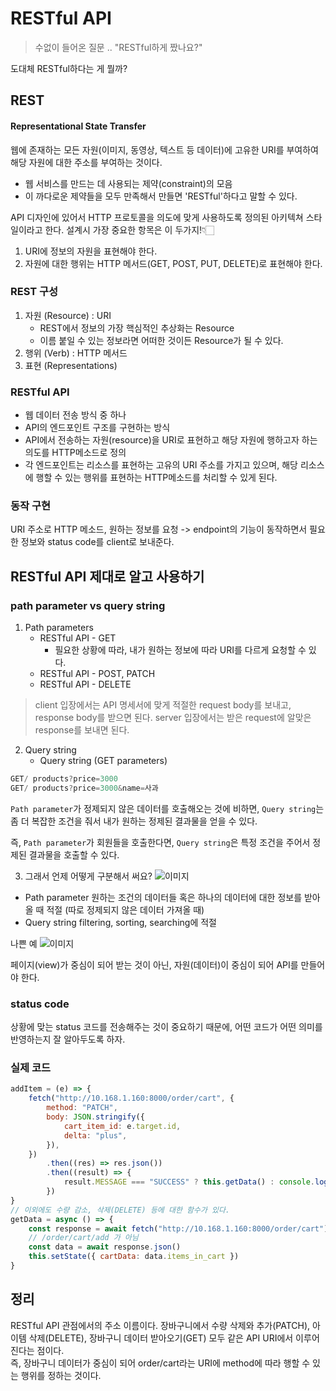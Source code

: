 # RESTful API

> 수없이 들어온 질문 .. "RESTful하게 짰나요?"

도대체 RESTful하다는 게 뭘까?

## REST

#### Representational State Transfer

웹에 존재하는 모든 자원(이미지, 동영상, 텍스트 등 데이터)에 고유한 URI를 부여하여 해당 자원에 대한 주소를 부여하는 것이다.

- 웹 서비스를 만드는 데 사용되는 제약(constraint)의 모음
- 이 까다로운 제약들을 모두 만족해서 만들면 'RESTful'하다고 말할 수 있다.

API 디자인에 있어서 HTTP 프로토콜을 의도에 맞게 사용하도록 정의된 아키텍쳐 스타일이라고 한다.
설계시 가장 중요한 항목은 이 두가지!👇🏻

1. URI에 정보의 자원을 표현해야 한다.
2. 자원에 대한 행위는 HTTP 메서드(GET, POST, PUT, DELETE)로 표현해야 한다.

### REST 구성

1. 자원 (Resource) : URI
   - REST에서 정보의 가장 핵심적인 추상화는 Resource
   - 이름 붙일 수 있는 정보라면 어떠한 것이든 Resource가 될 수 있다.
2. 행위 (Verb) : HTTP 메서드
3. 표현 (Representations)

### RESTful API

- 웹 데이터 전송 방식 중 하나
- API의 엔드포인트 구조를 구현하는 방식
- API에서 전송하는 자원(resource)을 URI로 표현하고 해당 자원에 행하고자 하는 의도를 HTTP메소드로 정의
- 각 엔드포인트는 리소스를 표현하는 고유의 URI 주소를 가지고 있으며, 해당 리소스에 행할 수 있는 행위를 표현하는 HTTP메소드를 처리할 수 있게 된다.

### 동작 구현

URI 주소로 HTTP 메소드, 원하는 정보를 요청 -> endpoint의 기능이 동작하면서 필요한 정보와 status code를 client로 보내준다.

## RESTful API 제대로 알고 사용하기

### path parameter vs query string

1. Path parameters
   - RESTful API - GET
     - 필요한 상황에 따라, 내가 원하는 정보에 따라 URI를 다르게 요청할 수 있다.
   - RESTful API - POST, PATCH
   - RESTful API - DELETE

> client 입장에서는 API 명세서에 맞게 적절한 request body를 보내고, response body를 받으면 된다. server 입장에서는 받은 request에 알맞은 response를 보내면 된다.

2. Query string
   - Query string (GET parameters)

```js
GET/ products?price=3000
GET/ products?price=3000&name=사과
```

`Path parameter`가 정제되지 않은 데이터를 호출해오는 것에 비하면,
`Query string`는 좀 더 복잡한 조건을 줘서 내가 원하는 정제된 결과물을 얻을 수 있다.

즉, `Path parameter`가 회원들을 호출한다면, `Query string`은 특정 조건을 주어서 정제된 결과물을 호출할 수 있다.

3. 그래서 언제 어떻게 구분해서 써요?
   ![이미지]('../img/parameter.png)

- Path parameter
  원하는 조건의 데이터들 혹은 하나의 데이터에 대한 정보를 받아올 때 적절 (따로 정제되지 않은 데이터 가져올 때)
- Query string
  filtering, sorting, searching에 적절

나쁜 예
![이미지]('../img/badex.png')

페이지(view)가 중심이 되어 받는 것이 아닌, 자원(데이터)이 중심이 되어 API를 만들어야 한다.

### status code

상황에 맞는 status 코드를 전송해주는 것이 중요하기 때문에, 어떤 코드가 어떤 의미를 반영하는지 잘 알아두도록 하자.

### 실제 코드

```js
addItem = (e) => {
	fetch("http://10.168.1.160:8000/order/cart", {
		method: "PATCH",
		body: JSON.stringify({
			cart_item_id: e.target.id,
			delta: "plus",
		}),
	})
		.then((res) => res.json())
		.then((result) => {
			result.MESSAGE === "SUCCESS" ? this.getData() : console.log("실패!")
		})
}
// 이외에도 수량 감소, 삭제(DELETE) 등에 대한 함수가 있다.
getData = async () => {
	const response = await fetch("http://10.168.1.160:8000/order/cart")
	// /order/cart/add 가 아님
	const data = await response.json()
	this.setState({ cartData: data.items_in_cart })
}
```

## 정리

RESTful API 관점에서의 주소 이름이다. 장바구니에서 수량 삭제와 추가(PATCH), 아이템 삭제(DELETE), 장바구니 데이터 받아오기(GET) 모두 같은 API URI에서 이루어진다는 점이다. <br>
즉, 장바구니 데이터가 중심이 되어 order/cart라는 URI에 method에 따라 행할 수 있는 행위를 정하는 것이다.
